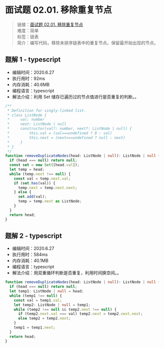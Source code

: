 # 面试题 02.01. 移除重复节点

> 链接：[面试题 02.01. 移除重复节点](https://leetcode-cn.com/problems/remove-duplicate-node-lcci/)  
> 难度：简单  
> 标签：链表  
> 简介：编写代码，移除未排序链表中的重复节点。保留最开始出现的节点。

## 题解 1 - typescript

- 编辑时间：2020.6.27
- 执行用时：92ms
- 内存消耗：40.6MB
- 编程语言：typescript
- 解法介绍：利用 Set 储存已遍历过的节点值进行是否重复的判断。。

```typescript
/**
 * Definition for singly-linked list.
 * class ListNode {
 *     val: number
 *     next: ListNode | null
 *     constructor(val?: number, next?: ListNode | null) {
 *         this.val = (val===undefined ? 0 : val)
 *         this.next = (next===undefined ? null : next)
 *     }
 * }
 */
function removeDuplicateNodes(head: ListNode | null): ListNode | null {
  if (head === null) return null;
  const set = new Set([head.val]);
  let temp = head;
  while (temp.next !== null) {
    const val = temp.next.val;
    if (set.has(val)) {
      temp.next = temp.next.next;
    } else {
      set.add(val);
      temp = temp.next as ListNode;
    }
  }
  return head;
}
```

## 题解 2 - typescript

- 编辑时间：2020.6.27
- 执行用时：584ms
- 内存消耗：40.1MB
- 编程语言：typescript
- 解法介绍：用双重循环判断是否重复，利用时间换空间。。

```typescript
function removeDuplicateNodes(head: ListNode | null): ListNode | null {
  if (head === null) return null;
  let temp1: ListNode | null = head;
  while (temp1 !== null) {
    const val = temp1.val;
    let temp2: ListNode | null = temp1;
    while (temp2 !== null && temp2.next !== null) {
      if (temp2.next.val === val) temp2.next = temp2.next.next;
      else temp2 = temp2.next;
    }
    temp1 = temp1.next;
  }
  return head;
}
```
